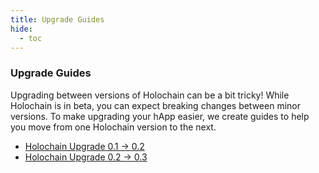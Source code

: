 ```yaml
---
title: Upgrade Guides
hide:
  - toc
---
```


### Upgrade Guides

Upgrading between versions of Holochain can be a bit tricky! While Holochain is in beta, you can expect breaking changes between minor versions. To make upgrading your hApp easier, we create guides to help you move from one Holochain version to the next.

* [Holochain Upgrade 0.1 → 0.2](/resources/upgrade/upgrade-holochain-0.2/)
* [Holochain Upgrade 0.2 → 0.3](/resources/upgrade/upgrade-holochain-0.3/)
